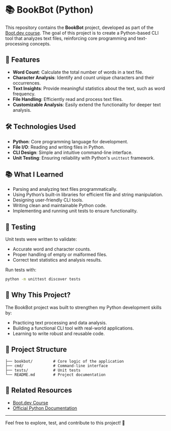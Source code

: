 # 📚 BookBot (Python)

This repository contains the **BookBot** project, developed as part of the [Boot.dev course](https://www.boot.dev/courses/build-bookbot-python). The goal of this project is to create a Python-based CLI tool that analyzes text files, reinforcing core programming and text-processing concepts.

## 🚀 Features

- **Word Count**: Calculate the total number of words in a text file.
- **Character Analysis**: Identify and count unique characters and their occurrences.
- **Text Insights**: Provide meaningful statistics about the text, such as word frequency.
- **File Handling**: Efficiently read and process text files.
- **Customizable Analysis**: Easily extend the functionality for deeper text analysis.

## 🛠️ Technologies Used

- **Python**: Core programming language for development.
- **File I/O**: Reading and writing files in Python.
- **CLI Design**: Simple and intuitive command-line interface.
- **Unit Testing**: Ensuring reliability with Python's `unittest` framework.

## 📚 What I Learned

- Parsing and analyzing text files programmatically.
- Using Python’s built-in libraries for efficient file and string manipulation.
- Designing user-friendly CLI tools.
- Writing clean and maintainable Python code.
- Implementing and running unit tests to ensure functionality.

## 🧪 Testing

Unit tests were written to validate:

- Accurate word and character counts.
- Proper handling of empty or malformed files.
- Correct text statistics and analysis results.

Run tests with:
```bash
python -m unittest discover tests
```

## 🌟 Why This Project?

The BookBot project was built to strengthen my Python development skills by:

- Practicing text processing and data analysis.
- Building a functional CLI tool with real-world applications.
- Learning to write robust and reusable code.

## 📂 Project Structure

```
├── bookbot/         # Core logic of the application
├── cmd/             # Command-line interface
├── tests/           # Unit tests
└── README.md        # Project documentation
```

## 🔗 Related Resources

- [Boot.dev Course](https://www.boot.dev/courses/build-bookbot-python)
- [Official Python Documentation](https://docs.python.org/3/)

---

Feel free to explore, test, and contribute to this project! 🚀
